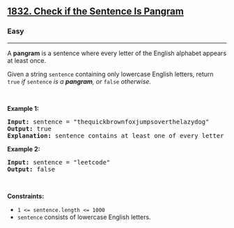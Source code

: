 <h2><a href="https://leetcode.com/problems/check-if-the-sentence-is-pangram/">1832. Check if the Sentence Is Pangram</a></h2><h3>Easy</h3><hr><div style="user-select: auto;"><p style="user-select: auto;">A <strong style="user-select: auto;">pangram</strong> is a sentence where every letter of the English alphabet appears at least once.</p>

<p style="user-select: auto;">Given a string <code style="user-select: auto;">sentence</code> containing only lowercase English letters, return<em style="user-select: auto;"> </em><code style="user-select: auto;">true</code><em style="user-select: auto;"> if </em><code style="user-select: auto;">sentence</code><em style="user-select: auto;"> is a <strong style="user-select: auto;">pangram</strong>, or </em><code style="user-select: auto;">false</code><em style="user-select: auto;"> otherwise.</em></p>

<p style="user-select: auto;">&nbsp;</p>
<p style="user-select: auto;"><strong style="user-select: auto;">Example 1:</strong></p>

<pre style="user-select: auto;"><strong style="user-select: auto;">Input:</strong> sentence = "thequickbrownfoxjumpsoverthelazydog"
<strong style="user-select: auto;">Output:</strong> true
<strong style="user-select: auto;">Explanation:</strong> sentence contains at least one of every letter of the English alphabet.
</pre>

<p style="user-select: auto;"><strong style="user-select: auto;">Example 2:</strong></p>

<pre style="user-select: auto;"><strong style="user-select: auto;">Input:</strong> sentence = "leetcode"
<strong style="user-select: auto;">Output:</strong> false
</pre>

<p style="user-select: auto;">&nbsp;</p>
<p style="user-select: auto;"><strong style="user-select: auto;">Constraints:</strong></p>

<ul style="user-select: auto;">
	<li style="user-select: auto;"><code style="user-select: auto;">1 &lt;= sentence.length &lt;= 1000</code></li>
	<li style="user-select: auto;"><code style="user-select: auto;">sentence</code> consists of lowercase English letters.</li>
</ul>
</div>